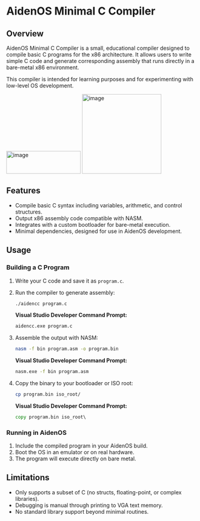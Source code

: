 # AidenOS Minimal C Compiler

## Overview

AidenOS Minimal C Compiler is a small, educational compiler designed to compile basic C programs for the x86 architecture. It allows users to write simple C code and generate corresponding assembly that runs directly in a bare-metal x86 environment.

This compiler is intended for learning purposes and for experimenting with low-level OS development.

<img width="196" height="60" alt="image" src="https://github.com/user-attachments/assets/d6747c0f-0094-417d-86f2-b449d1519e11" />
<img width="209" height="210" alt="image" src="https://github.com/user-attachments/assets/255708a6-0326-4043-a824-4128f014ce6e" />



## Features

* Compile basic C syntax including variables, arithmetic, and control structures.
* Output x86 assembly code compatible with NASM.
* Integrates with a custom bootloader for bare-metal execution.
* Minimal dependencies, designed for use in AidenOS development.

## Usage

### Building a C Program

1. Write your C code and save it as `program.c`.

2. Run the compiler to generate assembly:

   ```bash
   ./aidencc program.c
   ```

   **Visual Studio Developer Command Prompt:**

   ```cmd
   aidencc.exe program.c
   ```

3. Assemble the output with NASM:

   ```bash
   nasm -f bin program.asm -o program.bin
   ```

   **Visual Studio Developer Command Prompt:**

   ```cmd
   nasm.exe -f bin program.asm
   ```

4. Copy the binary to your bootloader or ISO root:

   ```bash
   cp program.bin iso_root/
   ```

   **Visual Studio Developer Command Prompt:**

   ```cmd
   copy program.bin iso_root\
   ```

### Running in AidenOS

1. Include the compiled program in your AidenOS build.
2. Boot the OS in an emulator or on real hardware.
3. The program will execute directly on bare metal.

## Limitations

* Only supports a subset of C (no structs, floating-point, or complex libraries).
* Debugging is manual through printing to VGA text memory.
* No standard library support beyond minimal routines.



